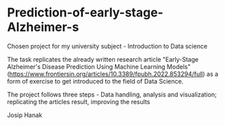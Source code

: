 # Prediction-of-early-stage-Alzheimer-s
Chosen project for my university subject - Introduction to Data science


The task replicates the already written research article "Early-Stage Alzheimer's Disease Prediction Using Machine Learning Models" (https://www.frontiersin.org/articles/10.3389/fpubh.2022.853294/full) as a form of exercise to get introduced to the field of Data Science.

The project follows three steps - Data handling, analysis and visualization; replicating the articles result, improving the results




Josip Hanak
